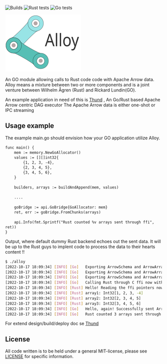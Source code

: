 
![Builds](https://github.com/Ignalina/alloy/actions/workflows/builds.yml/badge.svg)
![Rust tests](https://github.com/Ignalina/alloy/actions/workflows/rust-tests.yml/badge.svg)
![Go tests](https://github.com/Ignalina/alloy/actions/workflows/go-tests.yml/badge.svg)

![alloy](https://raw.githubusercontent.com/Ignalina/alloy/main/images/alloy.svg)<br>
  
An GO module allowing calls to Rust code code with Apache Arrow data. Alloy means a mixture between two or more components and is a joint venture between Wilhelm Ågren (Rust)  and Rickard Lundin(GO).

An example application in need of this is [Thund](https://www.github.com/ignalina/thund) , An Go/Rust based Apache Arrow centric DAG executor 
The Apache Arrow data is either one-shot or IPC streaming

## Usage example
The example main.go should envision how your GO application utilize Alloy.

```golang
func main() {
    mem := memory.NewGoAllocator()
    values := [][]int32{
        {1, 2, 3, -4},
        {2, 3, 4, 5},
        {3, 4, 5, 6},
    }

    builders, arrays := buildAndAppend(mem, values)
    
	....
		
    goBridge := api.GoBridge{GoAllocator: mem}
    ret, err := goBridge.FromChunks(arrays)

    api.Info(fmt.Sprintf("Rust counted %v arrays sent through ffi", ret))
}

```

Output, where default dummy Rust backend echoes out the sent data. It will be up to the Rust guys to implent code to process the data to their hearts content !!


```bash
$ ./alloy
[2022-10-17 18:09:34] [INFO] [Go]	Exporting ArrowSchema and ArrowArray #1 to C
[2022-10-17 18:09:34] [INFO] [Go]	Exporting ArrowSchema and ArrowArray #2 to C
[2022-10-17 18:09:34] [INFO] [Go]	Exporting ArrowSchema and ArrowArray #3 to C
[2022-10-17 18:09:34] [INFO] [Go]	Calling Rust through C ffi now with 3 ArrowArrays
[2022-10-17 18:09:34] [INFO] [Rust]	Hello! Reading the ffi pointers now.
[2022-10-17 18:09:34] [INFO] [Rust]	array1: Int32[1, 2, 3, -4]
[2022-10-17 18:09:34] [INFO] [Rust]	array2: Int32[2, 3, 4, 5]
[2022-10-17 18:09:34] [INFO] [Rust]	array3: Int32[3, 4, 5, 6]
[2022-10-17 18:09:34] [INFO] [Go]	Hello, again! Successfully sent Arrow data to Rust.
[2022-10-17 18:09:34] [INFO] [Go]	Rust counted 3 arrays sent through ffi
```

For extend design/build/deploy doc se [Thund](doc/README.md)

## License
All code written is to be held under a general MIT-license, please see [LICENSE](https://github.com/Ignalina/alloy/blob/main/LICENSE) for specific information.
